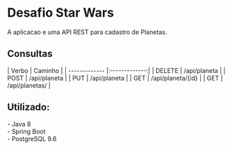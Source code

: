 
<h1>Desafio Star Wars</h1>
A aplicacao e uma API REST para cadastro de Planetas.</h4><br>

<h2>Consultas</h2>
| Verbo        | Caminho           |
| ------------- |:-------------:|
| DELETE      | /api/planeta |
| POST      | /api/planeta      |
| PUT | /api/planeta      |
| GET | /api/planeta/{id}      |
| GET | /api/planetas/      |

<h2>Utilizado:</h2>
- Java 8<br>
- Spring Boot<br> 
- PostgreSQL 9.6<br>
